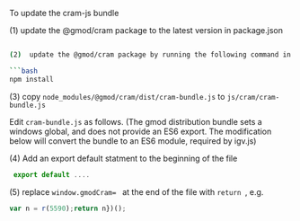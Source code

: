 To update the cram-js bundle

(1)  update the @gmod/cram package to the latest version in package.json

```bash

(2)  update the @gmod/cram package by running the following command in the igv.js root directory

```bash
npm install
```

(3) copy `node_modules/@gmod/cram/dist/cram-bundle.js`  to `js/cram/cram-bundle.js`

Edit `cram-bundle.js` as follows. (The gmod distribution bundle sets a windows global, and does not provide an ES6
export.  The modification below will convert the bundle to an ES6 module, required by igv.js)

(4) Add an export default statment to the beginning of the file

```js
 export default ....
```

(5) replace ```window.gmodCram= ``` at the end of the file with ```return ```,  e.g.

```js
var n = r(5590);return n})();
```



